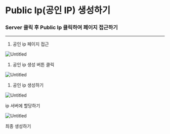 # Public Ip(공인 IP) 생성하기

### Server 클릭 후 Public Ip 클릭하여 페이지 접근하기

---

1. 공인 ip 페이지 접근

![Untitled](Public%20Ip(%E1%84%80%E1%85%A9%E1%86%BC%E1%84%8B%E1%85%B5%E1%86%AB%20IP)%20%E1%84%89%E1%85%A2%E1%86%BC%E1%84%89%E1%85%A5%E1%86%BC%E1%84%92%E1%85%A1%E1%84%80%E1%85%B5%20b36c81f8adb541a9832f358de864f353/Untitled.png)

1. 공인 ip 생성 버튼 클릭

![Untitled](Public%20Ip(%E1%84%80%E1%85%A9%E1%86%BC%E1%84%8B%E1%85%B5%E1%86%AB%20IP)%20%E1%84%89%E1%85%A2%E1%86%BC%E1%84%89%E1%85%A5%E1%86%BC%E1%84%92%E1%85%A1%E1%84%80%E1%85%B5%20b36c81f8adb541a9832f358de864f353/Untitled%201.png)

1. 공인 ip 생성하기

![Untitled](Public%20Ip(%E1%84%80%E1%85%A9%E1%86%BC%E1%84%8B%E1%85%B5%E1%86%AB%20IP)%20%E1%84%89%E1%85%A2%E1%86%BC%E1%84%89%E1%85%A5%E1%86%BC%E1%84%92%E1%85%A1%E1%84%80%E1%85%B5%20b36c81f8adb541a9832f358de864f353/Untitled%202.png)

ip 서버에 할당하기

![Untitled](Public%20Ip(%E1%84%80%E1%85%A9%E1%86%BC%E1%84%8B%E1%85%B5%E1%86%AB%20IP)%20%E1%84%89%E1%85%A2%E1%86%BC%E1%84%89%E1%85%A5%E1%86%BC%E1%84%92%E1%85%A1%E1%84%80%E1%85%B5%20b36c81f8adb541a9832f358de864f353/Untitled%203.png)

최종 생성하기